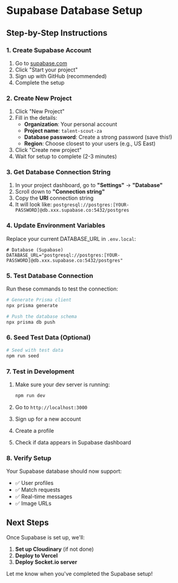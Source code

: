 # Supabase Database Setup

## Step-by-Step Instructions

### 1. Create Supabase Account

1. Go to [supabase.com](https://supabase.com)
2. Click "Start your project"
3. Sign up with GitHub (recommended)
4. Complete the setup

### 2. Create New Project

1. Click "New Project"
2. Fill in the details:
   - **Organization**: Your personal account
   - **Project name**: `talent-scout-za`
   - **Database password**: Create a strong password (save this!)
   - **Region**: Choose closest to your users (e.g., US East)
3. Click "Create new project"
4. Wait for setup to complete (2-3 minutes)

### 3. Get Database Connection String

1. In your project dashboard, go to **"Settings"** → **"Database"**
2. Scroll down to **"Connection string"**
3. Copy the **URI** connection string
4. It will look like: `postgresql://postgres:[YOUR-PASSWORD]@db.xxx.supabase.co:5432/postgres`

### 4. Update Environment Variables

Replace your current DATABASE_URL in `.env.local`:

```env
# Database (Supabase)
DATABASE_URL="postgresql://postgres:[YOUR-PASSWORD]@db.xxx.supabase.co:5432/postgres"
```

### 5. Test Database Connection

Run these commands to test the connection:

```bash
# Generate Prisma client
npx prisma generate

# Push the database schema
npx prisma db push
```

### 6. Seed Test Data (Optional)

```bash
# Seed with test data
npm run seed
```

### 7. Test in Development

1. Make sure your dev server is running:
   ```bash
   npm run dev
   ```

2. Go to `http://localhost:3000`
3. Sign up for a new account
4. Create a profile
5. Check if data appears in Supabase dashboard

### 8. Verify Setup

Your Supabase database should now support:
- ✅ User profiles
- ✅ Match requests
- ✅ Real-time messages
- ✅ Image URLs

## Next Steps

Once Supabase is set up, we'll:
1. **Set up Cloudinary** (if not done)
2. **Deploy to Vercel**
3. **Deploy Socket.io server**

Let me know when you've completed the Supabase setup! 